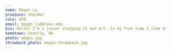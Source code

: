 ```yaml
---
name: Megan Lu
pronouns: She/Her
role: UTA 
email: megan_lu@brown.edu
bio: Hello! I'm a junior studying CS and Art. In my free time I like drawing, playing piano, watching netflix, and recently, browsing cat adoption sites :)
hometown: Seattle, WA
photo: megan.jpg
throwback_photo: megan-throwback.jpg
---
```

